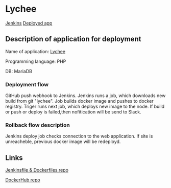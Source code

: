 # Lychee

[Jenkins](http://romalap.com/)
[Deployed app](http://romalap.com:8000/)

## Description of application for deployment

Name of application: [Lychee](https://lycheeorg.github.io/)

Programming language: PHP

DB: MariaDB

### Deployment flow

GitHub push webhook to Jenkins.
Jenkins runs a job, which downloads new build from git "lychee".
Job builds docker image and pushes to docker registry.
Triger runs next job, which deploys new image to the node.
If build or push or deploy is failed,then nofitication will be send to Slack.

### Rollback flow description

Jenkins deploy job checks connection to the web application.
If site is unreacheble, previous docker image will be redeployd.

## Links

[Jenkinsfile & Dockerfiles repo](https://github.com/romalap/lychee)

[DockerHub repo](https://hub.docker.com/repository/docker/devvetton/lychee)

